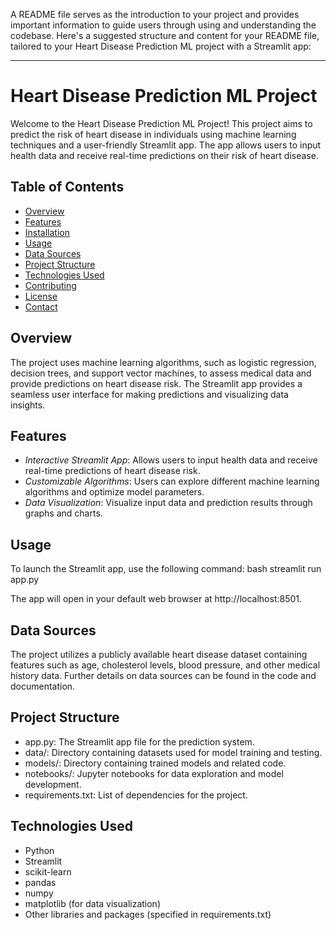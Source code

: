 A README file serves as the introduction to your project and provides important information to guide users through using and understanding the codebase. Here's a suggested structure and content for your README file, tailored to your Heart Disease Prediction ML project with a Streamlit app:

---

# Heart Disease Prediction ML Project

Welcome to the Heart Disease Prediction ML Project! This project aims to predict the risk of heart disease in individuals using machine learning techniques and a user-friendly Streamlit app. The app allows users to input health data and receive real-time predictions on their risk of heart disease.

## Table of Contents
- [Overview](#overview)
- [Features](#features)
- [Installation](#installation)
- [Usage](#usage)
- [Data Sources](#data-sources)
- [Project Structure](#project-structure)
- [Technologies Used](#technologies-used)
- [Contributing](#contributing)
- [License](#license)
- [Contact](#contact)

## Overview
The project uses machine learning algorithms, such as logistic regression, decision trees, and support vector machines, to assess medical data and provide predictions on heart disease risk. The Streamlit app provides a seamless user interface for making predictions and visualizing data insights.

## Features
- *Interactive Streamlit App*: Allows users to input health data and receive real-time predictions of heart disease risk.
- *Customizable Algorithms*: Users can explore different machine learning algorithms and optimize model parameters.
- *Data Visualization*: Visualize input data and prediction results through graphs and charts.
   

## Usage
To launch the Streamlit app, use the following command:
bash
streamlit run app.py

The app will open in your default web browser at http://localhost:8501.

## Data Sources
The project utilizes a publicly available heart disease dataset containing features such as age, cholesterol levels, blood pressure, and other medical history data. Further details on data sources can be found in the code and documentation.

## Project Structure
- app.py: The Streamlit app file for the prediction system.
- data/: Directory containing datasets used for model training and testing.
- models/: Directory containing trained models and related code.
- notebooks/: Jupyter notebooks for data exploration and model development.
- requirements.txt: List of dependencies for the project.

## Technologies Used
- Python
- Streamlit
- scikit-learn
- pandas
- numpy
- matplotlib (for data visualization)
- Other libraries and packages (specified in requirements.txt)

